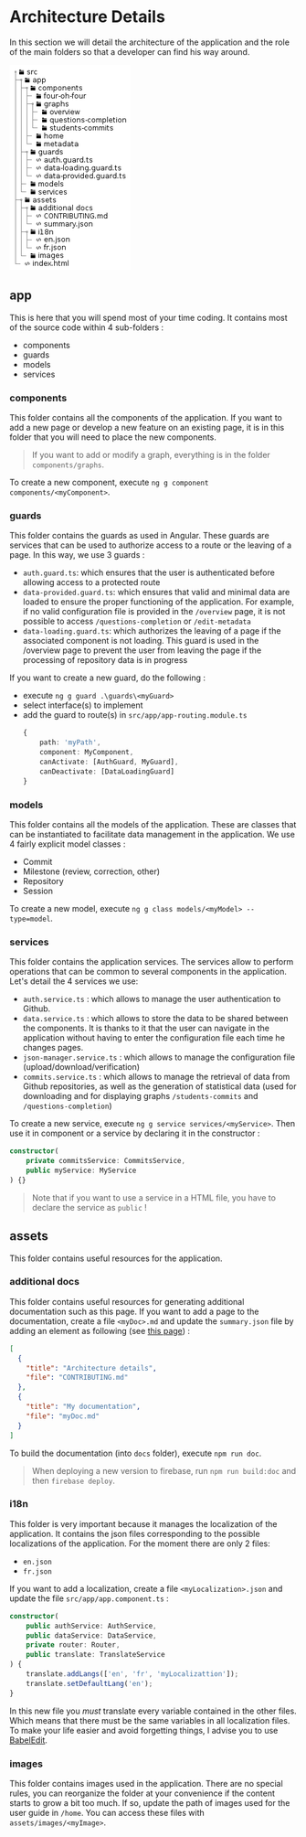 # Architecture Details

In this section we will detail the architecture of the application and the role of the main folders so that a developer can find his way around.

![File tree](../additional-docs/file-tree.png)

## app

This is here that you will spend most of your time coding. It contains most of the source code within 4 sub-folders :

- components
- guards
- models
- services

### components

This folder contains all the components of the application. If you want to add a new page or develop a new feature on an existing page, it is in this folder that you will need to place the new components.

> If you want to add or modify a graph, everything is in the folder `components/graphs`.

To create a new component, execute `ng g component components/<myComponent>`.

### guards

This folder contains the guards as used in Angular. These guards are services that can be used to authorize access to a route or the leaving of a page.
In this way, we use 3 guards :

- `auth.guard.ts`: which ensures that the user is authenticated before allowing access to a protected route
- `data-provided.guard.ts`: which ensures that valid and minimal data are loaded to ensure the proper functioning of the application. For example, if no valid configuration file is provided in the `/overview` page, it is not possible to access `/questions-completion` or `/edit-metadata`
- `data-loading.guard.ts`: which authorizes the leaving of a page if the associated component is not loading. This guard is used in the /overview page to prevent the user from leaving the page if the processing of repository data is in progress

If you want to create a new guard, do the following :

- execute `ng g guard .\guards\<myGuard>`
- select interface(s) to implement
- add the guard to route(s) in `src/app/app-routing.module.ts`
  ```typescript
  {
      path: 'myPath',
      component: MyComponent,
      canActivate: [AuthGuard, MyGuard],
      canDeactivate: [DataLoadingGuard]
  }
  ```

### models

This folder contains all the models of the application. These are classes that can be instantiated to facilitate data management in the application. We use 4 fairly explicit model classes :

- Commit
- Milestone (review, correction, other)
- Repository
- Session

To create a new model, execute `ng g class models/<myModel> --type=model`.

### services

This folder contains the application services. The services allow to perform operations that can be common to several components in the application.
Let's detail the 4 services we use:

- `auth.service.ts` : which allows to manage the user authentication to Github.
- `data.service.ts` : which allows to store the data to be shared between the components. It is thanks to it that the user can navigate in the application without having to enter the configuration file each time he changes pages.
- `json-manager.service.ts` : which allows to manage the configuration file (upload/download/verification)
- `commits.service.ts` : which allows to manage the retrieval of data from Github repositories, as well as the generation of statistical data (used for downloading and for displaying graphs `/students-commits` and `/questions-completion`)

To create a new service, execute `ng g service services/<myService>`.
Then use it in component or a service by declaring it in the constructor :

```typescript
constructor(
    private commitsService: CommitsService,
    public myService: MyService
) {}
```

> Note that if you want to use a service in a HTML file, you have to declare the service as `public` !

## assets

This folder contains useful resources for the application.

### additional docs

This folder contains useful resources for generating additional documentation such as this page.
If you want to add a page to the documentation, create a file `<myDoc>.md` and update the `summary.json` file by adding an element as following (see [this page](https://compodoc.app/guides/tips-and-tricks.html#additional-documentation)) :

```json
[
  {
    "title": "Architecture details",
    "file": "CONTRIBUTING.md"
  },
  {
    "title": "My documentation",
    "file": "myDoc.md"
  }
]
```

To build the documentation (into `docs` folder), execute `npm run doc`.

> When deploying a new version to firebase, run `npm run build:doc` and then `firebase deploy`.

### i18n

This folder is very important because it manages the localization of the application. It contains the json files corresponding to the possible localizations of the application. For the moment there are only 2 files:

- `en.json`
- `fr.json`

If you want to add a localization, create a file `<myLocalization>.json` and update the file `src/app/app.component.ts` :

```typescript
constructor(
    public authService: AuthService,
    public dataService: DataService,
    private router: Router,
    public translate: TranslateService
) {
    translate.addLangs(['en', 'fr', 'myLocalizattion']);
    translate.setDefaultLang('en');
}
```

In this new file you _must_ translate every variable contained in the other files. Which means that there must be the same variables in all localization files.
To make your life easier and avoid forgetting things, I advise you to use [BabelEdit](https://www.codeandweb.com/babeledit/download).

### images

This folder contains images used in the application.
There are no special rules, you can reorganize the folder at your convenience if the content starts to grow a bit too much. If so, update the path of images used for the user guide in `/home`.
You can access these files with `assets/images/<myImage>`.
